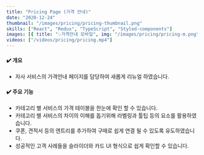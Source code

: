 ```yaml
---
title: "Pricing Page (가격 안내)"
date: "2020-12-24"
thumbnail: "/images/pricing/pricing-thumbnail.png"
skills: ["React", "Redux", "TypeScript", "Styled-components"]
images: [{ title: "💡가격안내 모바일", img: "/images/pricing/pricing-m.png" }]
videos: ["/videos/pricing/pricing.mp4"]
---
```


#### **✔️ 개요**

- 자사 서비스의 가격안내 페이지를 담당하여 새롭게 리뉴얼 하였습니다.

#### **✔️ 주요 기능**

- 카테고리 별 서비스의 가격 테이블을 한눈에 확인 할 수 있습니다.
- 카테고리 별 서비스의 차이의 이해를 돕기위해 라벨링과 툴팁 등의 요소를 활용하였습니다.
- 쿠폰, 견적서 등의 엔트리를 추가하여 구매로 쉽게 연결 될 수 있도록 유도하였습니다.
- 성공적인 고객 사례들을 슬라이더와 카드 UI 형식으로 쉽게 확인할 수 있습니다.
